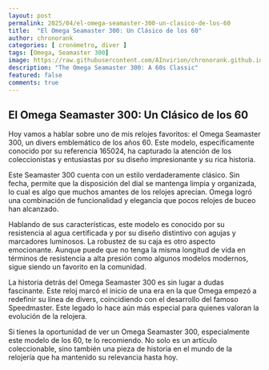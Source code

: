 ```yaml
---
layout: post
permalink: 2025/04/el-omega-seamaster-300-un-clasico-de-los-60
title:  "El Omega Seamaster 300: Un Clásico de los 60"
author: chronorank
categories: [ cronómetro, diver ]
tags: [Omega, Seamaster 300]
image: https://raw.githubusercontent.com/AInvirion/chronorank.github.io/master/images/posts/20250410102405.png
description: "The Omega Seamaster 300: A 60s Classic"
featured: false
comments: true
---
```

## El Omega Seamaster 300: Un Clásico de los 60

Hoy vamos a hablar sobre uno de mis relojes favoritos: el Omega Seamaster 300, un divers emblemático de los años 60. Este modelo, específicamente conocido por su referencia 165024, ha capturado la atención de los coleccionistas y entusiastas por su diseño impresionante y su rica historia.

Este Seamaster 300 cuenta con un estilo verdaderamente clásico. Sin fecha, permite que la disposición del dial se mantenga limpia y organizada, lo cual es algo que muchos amantes de los relojes aprecian. Omega logró una combinación de funcionalidad y elegancia que pocos relojes de buceo han alcanzado.

Hablando de sus características, este modelo es conocido por su resistencia al agua certificada y por su diseño distintivo con agujas y marcadores luminosos. La robustez de su caja es otro aspecto emocionante. Aunque puede que no tenga la misma longitud de vida en términos de resistencia a alta presión como algunos modelos modernos, sigue siendo un favorito en la comunidad.

La historia detrás del Omega Seamaster 300 es sin lugar a dudas fascinante. Este reloj marcó el inicio de una era en la que Omega empezó a redefinir su línea de divers, coincidiendo con el desarrollo del famoso Speedmaster. Este legado lo hace aún más especial para quienes valoran la evolución de la relojera.

Si tienes la oportunidad de ver un Omega Seamaster 300, especialmente este modelo de los 60, te lo recomiendo. No solo es un artículo coleccionable, sino también una pieza de historia en el mundo de la relojería que ha mantenido su relevancia hasta hoy.